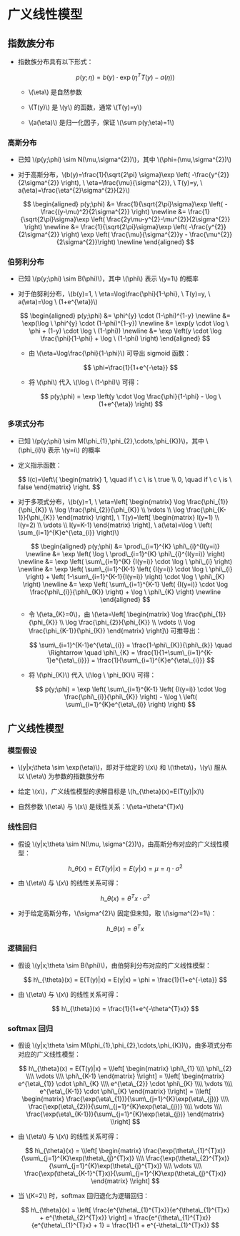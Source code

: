 <script type="text/javascript" src="http://cdn.mathjax.org/mathjax/latest/MathJax.js?config=default"></script>

# 广义线性模型

## 指数族分布

- 指数族分布具有以下形式：
	
	$$ p(y;\eta) = b(y) \cdot \exp({\eta^{T}T(y) - a(\eta)}) $$
	
	- \\(\eta\\) 是自然参数

	- \\(T(y)\\) 是 \\(y\\) 的函数，通常 \\(T(y)=y\\)

	- \\(a(\eta)\\) 是归一化因子，保证 \\(\sum p(y;\eta)=1\\)

### 高斯分布

- 已知 \\(p(y;\phi) \sim N(\mu,\sigma^{2})\\)，其中 \\(\phi=(\mu,\sigma^{2})\\)

- 对于高斯分布，\\(b(y)=\frac{1}{\sqrt{2\pi} \sigma}\exp \left( -\frac{y^{2}}{2\sigma^{2}} \right), \ \eta=\frac{\mu}{\sigma^{2}}, \ T(y)=y, \ a(\eta)=\frac{\eta^{2}\sigma^{2}}{2}\\)

	$$
	\begin{aligned}
	p(y;\phi) &= \frac{1}{\sqrt{2\pi}\sigma}\exp \left( -\frac{(y-\mu)^2}{2\sigma^{2}} \right) \newline
	&= \frac{1}{\sqrt{2\pi}\sigma}\exp \left( \frac{2y\mu-y^{2}-\mu^{2}}{2\sigma^{2}} \right) \newline
	&= \frac{1}{\sqrt{2\pi}\sigma}\exp \left( -\frac{y^{2}}{2\sigma^{2}} \right) \exp \left( \frac{\mu}{\sigma^{2}}y - \frac{\mu^{2}}{2\sigma^{2}}\right) \newline
	\end{aligned}
	$$

### 伯努利分布

- 已知 \\(p(y;\phi) \sim B(\phi)\\)，其中 \\(\phi\\) 表示 \\(y=1\\) 的概率

- 对于伯努利分布，\\(b(y)=1, \ \eta=\log\frac{\phi}{1-\phi}, \ T(y)=y, \ a(\eta)=\log \ (1+e^{\eta})\\)

	$$
	\begin{aligned}
	p(y;\phi) &= \phi^{y} \cdot (1-\phi)^{1-y} \newline
	&= \exp(\log \ \phi^{y} \cdot (1-\phi)^{1-y}) \newline
	&= \exp(y \cdot \log \ \phi + (1-y) \cdot \log \ (1-\phi)) \newline
	&= \exp \left(y \cdot \log \frac{\phi}{1-\phi} + \log \ (1-\phi) \right)
	\end{aligned}
	$$
	
	- 由 \\(\eta=\log\frac{\phi}{1-\phi}\\) 可导出 sigmoid 函数：
	
		$$ \phi=\frac{1}{1+e^{-\eta}} $$
	
	- 将 \\(\phi\\) 代入 \\(\log \ (1-\phi)\\) 可得：
	
		$$ p(y;\phi) = \exp \left(y \cdot \log \frac{\phi}{1-\phi} - \log \ (1+e^{\eta}) \right) $$

### 多项式分布

- 已知 \\(p(y;\phi) \sim M(\phi\_{1},\phi\_{2},\cdots,\phi\_{K})\\)，其中 \\(\phi\_{i}\\) 表示 \\(y=i\\) 的概率

- 定义指示函数：

	$$ I(c)=\\left\\{ \begin{matrix} 1, \quad if \ c \ is \ true \\\\ 0, \quad if \ c \ is \ false \end{matrix} \\right. $$

- 对于多项式分布，\\(b(y)=1, \ \eta=\\left[ \begin{matrix} \log \frac{\phi\_{1}}{\phi\_{K}} \\\\ \log \frac{\phi\_{2}}{\phi\_{K}} \\\\ \vdots \\\\ \log \frac{\phi\_{K-1}}{\phi\_{K}} \end{matrix} \\right], \ T(y)=\\left[ \begin{matrix} I(y=1) \\\\ I(y=2) \\\\ \vdots \\\\ I(y=K-1) \end{matrix} \\right], \ a(\eta)=\log \ \left( \sum\_{i=1}^{K}e^{\eta\_{i}} \right)\\)

	$$
	\begin{aligned}
	p(y;\phi) &= \prod\_{i=1}^{K} \phi\_{i}^{I(y=i)} \newline
	&= \exp \left( \log \ \prod\_{i=1}^{K} \phi\_{i}^{I(y=i)} \right) \newline
	&= \exp \left( \sum\_{i=1}^{K} {I(y=i)} \cdot \log \ \phi\_{i} \right) \newline
	&= \exp \left( \sum\_{i=1}^{K-1} \left( {I(y=i)} \cdot \log \ \phi\_{i} \right) + \left( 1-\sum\_{i=1}^{K-1}{I(y=i)} \right) \cdot \log \ \phi\_{K} \right) \newline
	&= \exp \left( \sum\_{i=1}^{K-1} \left( {I(y=i)} \cdot \log \frac{\phi\_{i}}{\phi\_{K}} \right) + \log \ \phi\_{K} \right) \newline
	\end{aligned}
	$$

	- 令 \\(\eta\_{K}=0\\)，由 \\(\eta=\\left[ \begin{matrix} \log \frac{\phi\_{1}}{\phi\_{K}} \\\\ \log \frac{\phi\_{2}}{\phi\_{K}} \\\\ \vdots \\\\ \log \frac{\phi\_{K-1}}{\phi\_{K}} \end{matrix} \\right]\\) 可推导出：
	
		$$ \sum\_{i=1}^{K-1}e^{\eta\_{i}} = \frac{1-\phi\_{K}}{\phi\_{k}} \quad \Rightarrow \quad \phi\_{K} = \frac{1}{1+\sum\_{i=1}^{K-1}e^{\eta\_{i}}} = \frac{1}{\sum\_{i=1}^{K}e^{\eta\_{i}}} $$

	- 将 \\(\phi\_{K}\\) 代入 \\(\log \ \phi\_{K}\\) 可得：

		$$ p(y;\phi) = \exp \left( \sum\_{i=1}^{K-1} \left( {I(y=i)} \cdot \log \frac{\phi\_{i}}{\phi\_{K}} \right) - \\log \ \left( \sum\_{i=1}^{K}e^{\eta\_{i}} \right) \right) $$

## 广义线性模型

### 模型假设

- \\(y|x;\theta \sim \exp(\eta)\\)，即对于给定的 \\(x\\) 和 \\(\theta\\)，\\(y\\) 服从以 \\(\eta\\) 为参数的指数族分布

- 给定 \\(x\\)，广义线性模型的求解目标是 \\(h\_{\theta}(x)=E(T(y)|x)\\)

- 自然参数 \\(\eta\\) 与 \\(x\\) 是线性关系：\\(\eta=\theta^{T}x\\)

### 线性回归

- 假设 \\(y|x;\theta \sim N(\mu, \sigma^{2})\\)，由高斯分布对应的广义线性模型：

	$$ h\_{\theta}(x) = E(T(y)|x) = E(y|x) = \mu = \eta \cdot \sigma^{2} $$

- 由 \\(\eta\\) 与 \\(x\\) 的线性关系可得：

	$$ h\_{\theta}(x) = \theta^{T}x \cdot \sigma^{2} $$

- 对于给定高斯分布，\\(\sigma^{2}\\) 固定但未知，取 \\(\sigma^{2}=1\\)：

	$$ h\_{\theta}(x) = \theta^{T}x $$

### 逻辑回归

- 假设 \\(y|x;\theta \sim B(\phi)\\)，由伯努利分布对应的广义线性模型：

	$$ h\_{\theta}(x) = E(T(y)|x) = E(y|x) = \phi = \frac{1}{1+e^{-\eta}} $$

- 由 \\(\eta\\) 与 \\(x\\) 的线性关系可得：

	$$ h\_{\theta}(x) = \frac{1}{1+e^{-\theta^{T}x}} $$

### softmax 回归

- 假设 \\(y|x;\theta \sim M(\phi\_{1},\phi\_{2},\cdots,\phi\_{K})\\)，由多项式分布对应的广义线性模型：

	$$ h\_{\theta}(x) = E(T(y)|x) = \\left[ \begin{matrix} \phi\_{1} \\\\ \phi\_{2} \\\\ \vdots \\\\ \phi\_{K-1} \end{matrix} \\right] = \\left[ \begin{matrix} e^{\eta\_{1}} \cdot \phi\_{K} \\\\ e^{\eta\_{2}} \cdot \phi\_{K} \\\\ \vdots \\\\ e^{\eta\_{K-1}} \cdot \phi\_{K} \end{matrix} \\right] = \\left[ \begin{matrix} \frac{\exp(\eta\_{1})}{\sum\_{j=1}^{K}\exp(\eta\_{j})} \\\\ \frac{\exp(\eta\_{2})}{\sum\_{j=1}^{K}\exp(\eta\_{j})} \\\\ \vdots \\\\ \frac{\exp(\eta\_{K-1})}{\sum\_{j=1}^{K}\exp(\eta\_{j})} \end{matrix} \\right] $$

- 由 \\(\eta\\) 与 \\(x\\) 的线性关系可得：

	$$ h\_{\theta}(x) = \\left[ \begin{matrix} \frac{\exp(\theta\_{1}^{T}x)}{\sum\_{j=1}^{K}\exp(\theta\_{j}^{T}x)} \\\\ \frac{\exp(\theta\_{2}^{T}x)}{\sum\_{j=1}^{K}\exp(\theta\_{j}^{T}x)} \\\\ \vdots \\\\ \frac{\exp(\theta\_{K-1}^{T}x)}{\sum\_{j=1}^{K}\exp(\theta\_{j}^{T}x)} \end{matrix} \\right] $$

- 当 \\(K=2\\) 时，softmax 回归退化为逻辑回归：

	$$ h\_{\theta}(x) = \left[ \frac{e^{\theta\_{1}^{T}x}}{e^{\theta\_{1}^{T}x} + e^{\theta\_{2}^{T}x}} \right] = \frac{e^{\theta\_{1}^{T}x}}{e^{\theta\_{1}^{T}x} + 1} = \frac{1}{1 + e^{-\theta\_{1}^{T}x}} $$